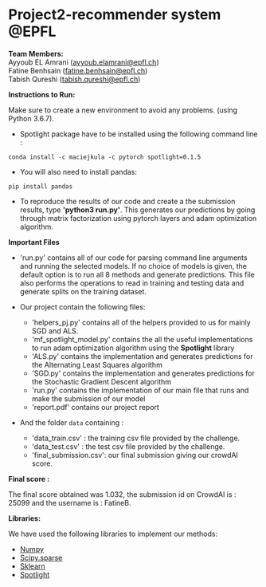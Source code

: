 # Project2-recommender system @EPFL

**Team Members:**
<br />
Ayyoub EL Amrani (ayyoub.elamrani@epfl.ch)
<br />
Fatine Benhsain (fatine.benhsain@epfl.ch)
<br />
Tabish Qureshi (tabish.qureshi@epfl.ch)

**Instructions to Run:**
<br />

Make sure to create a new environment to avoid any problems. (using Python 3.6.7).
* Spotlight package have to be installed using the following command line :
```
conda install -c maciejkula -c pytorch spotlight=0.1.5
```
* You will also need to install pandas:
```
pip install pandas
```

* To reproduce the results of our code and create a the submission results, type **'python3 run.py'**. This generates our predictions by going through matrix factorization using pytorch layers and adam optimization algorithm. 



**Important Files**
* 'run.py' contains all of our code for parsing command line arguments and running the selected models. If no choice of models is given, the default option is to run all 8 methods and generate predictions. This file also performs the operations to read in training and testing data and generate splits on the training dataset.



* Our project contain the following files:

	* 'helpers_pj.py' contains all of the helpers provided to us for mainly SGD and ALS. 
	* 'mf_spotlight_model.py' contains the all the useful implementations to run adam optimization algorithm using the __Spotlight__ library 
	* 'ALS.py' contains the implementation and generates predictions for the Alternating Least Squares algorithm
	* 'SGD.py' contains the implementation and generates predictions for the Stochastic Gradient Descent algorithm
	* 'run.py' contains the implementation of our main file that runs and make the submission of our model
	* 'report.pdf' contains our project report

* And the folder `data` containing :
	
	* 'data_train.csv'      : the training csv file provided by the challenge.
	* 'data_test.csv'       : the test csv file provided by the challenge.
	* 'final_submission.csv': our final submission giving our crowdAI score.

**Final score :**

The final score obtained was 1.032, the submission id on CrowdAI is : 25099 and the username is : FatineB.

**Libraries:**

We have used the following libraries to implement our methods:
* [Numpy](http://www.numpy.org/)
* [Scipy.sparse](https://docs.scipy.org/doc/scipy/reference/sparse.html)
* [Sklearn](http://scikit-learn.org/stable/)
* [Spotlight](https://maciejkula.github.io/spotlight/)